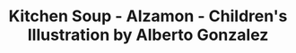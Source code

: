 ---
layout: portfolio
title: Kitchen Soup - Alzamon - Children's Illustration by Alberto Gonzalez
categories: 
    - illustration
pretty_category: Illustration
pretty_title: Kitchen Soup
permalink: /portfolio/illustration/kitchen-soup
sort_number: 13
masonryimage: /assets/images/portfolio/2016_i_kitchenSoupWatercolor@400w.jpg
fullsizeimage: /assets/images/portfolio/2016_i_kitchenSoupWatercolor@1500w.jpg
work_details:
    - Watercolor on paper, 2016
---